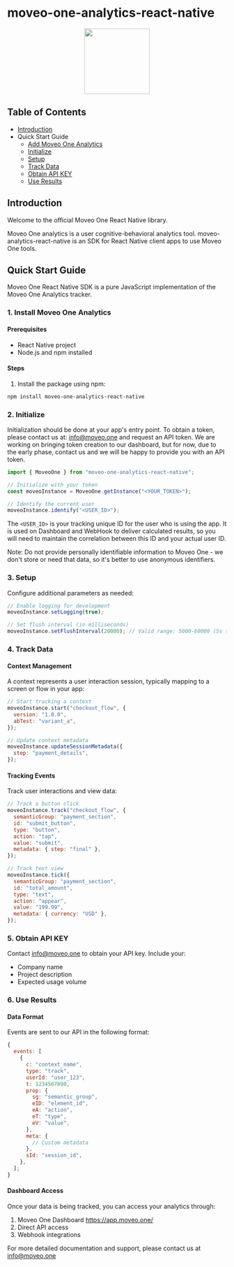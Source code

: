 # moveo-one-analytics-react-native

<div align="center" style="text-align: center">
  <img src="https://github.com/divstechnologydev/moveo-analytics-react-native/assets/6665139/3755d4fc-d4bc-47dd-a543-9c131a38772c" height="150"/>
</div>

## Table of Contents

- [Introduction](#introduction)
- Quick Start Guide
  - [Add Moveo One Analytics](#1-install-moveo-one-analytics)
  - [Initialize](#2-initialize)
  - [Setup](#3-setup)
  - [Track Data](#4-track-data)
  - [Obtain API KEY](#5-obtain-api-key)
  - [Use Results](#6-use-results)

## Introduction

Welcome to the official Moveo One React Native library.

Moveo One analytics is a user cognitive-behavioral analytics tool. moveo-analytics-react-native is an SDK for React Native client apps to use Moveo One tools.

## Quick Start Guide

Moveo One React Native SDK is a pure JavaScript implementation of the Moveo One Analytics tracker.

### 1. Install Moveo One Analytics

#### Prerequisites

- React Native project
- Node.js and npm installed

#### Steps

1. Install the package using npm:

```bash
npm install moveo-one-analytics-react-native
```

### 2. Initialize

Initialization should be done at your app's entry point. To obtain a token, please contact us at: info@moveo.one and request an API token. We are working on bringing token creation to our dashboard, but for now, due to the early phase, contact us and we will be happy to provide you with an API token.

```javascript
import { MoveoOne } from "moveo-one-analytics-react-native";

// Initialize with your token
const moveoInstance = MoveoOne.getInstance("<YOUR_TOKEN>");

// Identify the current user
moveoInstance.identify("<USER_ID>");
```

The `<USER_ID>` is your tracking unique ID for the user who is using the app. It is used on Dashboard and WebHook to deliver calculated results, so you will need to maintain the correlation between this ID and your actual user ID.

Note: Do not provide personally identifiable information to Moveo One - we don't store or need that data, so it's better to use anonymous identifiers.

### 3. Setup

Configure additional parameters as needed:

```javascript
// Enable logging for development
moveoInstance.setLogging(true);

// Set flush interval (in milliseconds)
moveoInstance.setFlushInterval(20000); // Valid range: 5000-60000 (5s to 1min)
```

### 4. Track Data

#### Context Management

A context represents a user interaction session, typically mapping to a screen or flow in your app:

```javascript
// Start tracking a context
moveoInstance.start("checkout_flow", {
  version: "1.0.0",
  abTest: "variant_a",
});

// Update context metadata
moveoInstance.updateSessionMetadata({
  step: "payment_details",
});
```

#### Tracking Events

Track user interactions and view data:

```javascript
// Track a button click
moveoInstance.track("checkout_flow", {
  semanticGroup: "payment_section",
  id: "submit_button",
  type: "button",
  action: "tap",
  value: "submit",
  metadata: { step: "final" },
});

// Track text view
moveoInstance.tick({
  semanticGroup: "payment_section",
  id: "total_amount",
  type: "text",
  action: "appear",
  value: "199.99",
  metadata: { currency: "USD" },
});
```

### 5. Obtain API KEY

Contact info@moveo.one to obtain your API key. Include your:

- Company name
- Project description
- Expected usage volume

### 6. Use Results

#### Data Format

Events are sent to our API in the following format:

```javascript
{
  events: [
    {
      c: "context_name",
      type: "track",
      userId: "user_123",
      t: 1234567890,
      prop: {
        sg: "semantic_group",
        eID: "element_id",
        eA: "action",
        eT: "type",
        eV: "value",
      },
      meta: {
        // Custom metadata
      },
      sId: "session_id",
    },
  ];
}
```

#### Dashboard Access

Once your data is being tracked, you can access your analytics through:

1. Moveo One Dashboard https://app.moveo.one/
2. Direct API access
3. Webhook integrations

For more detailed documentation and support, please contact us at info@moveo.one
